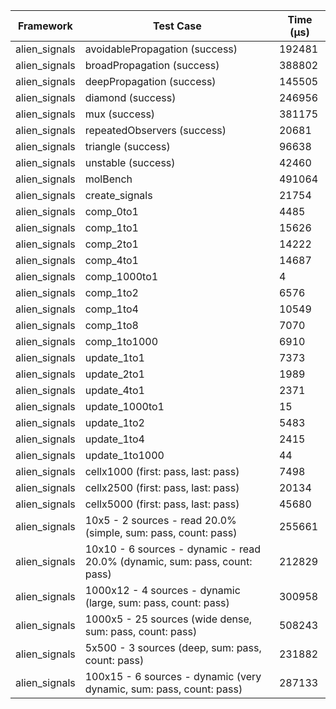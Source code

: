 | Framework | Test Case | Time (μs) |
| --- | --- | --- |
| alien_signals | avoidablePropagation (success) | 192481 |
| alien_signals | broadPropagation (success) | 388802 |
| alien_signals | deepPropagation (success) | 145505 |
| alien_signals | diamond (success) | 246956 |
| alien_signals | mux (success) | 381175 |
| alien_signals | repeatedObservers (success) | 20681 |
| alien_signals | triangle (success) | 96638 |
| alien_signals | unstable (success) | 42460 |
| alien_signals | molBench | 491064 |
| alien_signals | create_signals | 21754 |
| alien_signals | comp_0to1 | 4485 |
| alien_signals | comp_1to1 | 15626 |
| alien_signals | comp_2to1 | 14222 |
| alien_signals | comp_4to1 | 14687 |
| alien_signals | comp_1000to1 | 4 |
| alien_signals | comp_1to2 | 6576 |
| alien_signals | comp_1to4 | 10549 |
| alien_signals | comp_1to8 | 7070 |
| alien_signals | comp_1to1000 | 6910 |
| alien_signals | update_1to1 | 7373 |
| alien_signals | update_2to1 | 1989 |
| alien_signals | update_4to1 | 2371 |
| alien_signals | update_1000to1 | 15 |
| alien_signals | update_1to2 | 5483 |
| alien_signals | update_1to4 | 2415 |
| alien_signals | update_1to1000 | 44 |
| alien_signals | cellx1000 (first: pass, last: pass) | 7498 |
| alien_signals | cellx2500 (first: pass, last: pass) | 20134 |
| alien_signals | cellx5000 (first: pass, last: pass) | 45680 |
| alien_signals | 10x5 - 2 sources - read 20.0% (simple, sum: pass, count: pass) | 255661 |
| alien_signals | 10x10 - 6 sources - dynamic - read 20.0% (dynamic, sum: pass, count: pass) | 212829 |
| alien_signals | 1000x12 - 4 sources - dynamic (large, sum: pass, count: pass) | 300958 |
| alien_signals | 1000x5 - 25 sources (wide dense, sum: pass, count: pass) | 508243 |
| alien_signals | 5x500 - 3 sources (deep, sum: pass, count: pass) | 231882 |
| alien_signals | 100x15 - 6 sources - dynamic (very dynamic, sum: pass, count: pass) | 287133 |
